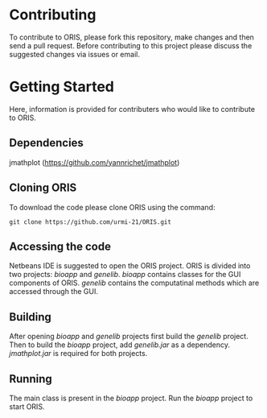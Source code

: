 # Contributing

To contribute to ORIS, please fork this repository, make changes and then send a pull request.
Before contributing to this project please discuss the suggested changes via issues or email.


# Getting Started
Here, information is provided for contributers who would like to contribute to ORIS.

## Dependencies
jmathplot (https://github.com/yannrichet/jmathplot)

## Cloning ORIS
To download the code please clone ORIS using the command:

```
git clone https://github.com/urmi-21/ORIS.git
```

## Accessing the code
Netbeans IDE is suggested to open the ORIS project. ORIS is divided into two projects: _bioapp_ and _genelib_. 
_bioapp_ contains classes for the GUI components of ORIS. _genelib_ contains the computatinal methods which are accessed through the GUI. 

## Building
After opening _bioapp_ and _genelib_ projects first build the _genelib_ project. Then to build the _bioapp_ project, add _genelib.jar_ as a dependency. _jmathplot.jar_ is required for both projects.

## Running
The main class is present in the _bioapp_ project. Run the _bioapp_ project to start ORIS.

